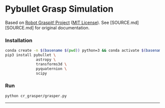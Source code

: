 # Pybullet Grasp Simulation 

Based on [Robot Graspit! Project][cr_grasper] ([MIT License][cr_grasper-lic]). See [SOURCE.md][SOURCE.md] for original documentation.

### Installation

```bash
conda create -n $(basename $(pwd)) python=3 && conda activate $(basename $(pwd))
pip3 install pybullet \
              astropy \
              transforms3d \
              pyquaternion \
              scipy

```

### Run

```bash
python cr_grasper/grasper.py
```


---

[cr_grasper]: https://github.com/carcamdou/cr_grasper
[cr_grasper-lic]: https://github.com/carcamdou/cr_grasper/blob/master/setup.py#L14